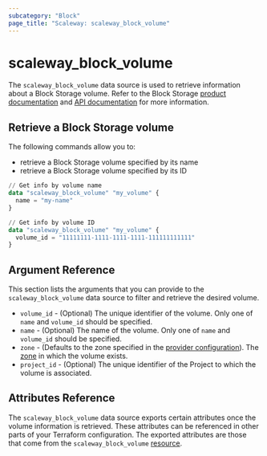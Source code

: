 ```yaml
---
subcategory: "Block"
page_title: "Scaleway: scaleway_block_volume"
---
```


# scaleway_block_volume

The `scaleway_block_volume` data source is used to retrieve information about a Block Storage volume.
Refer to the Block Storage [product documentation](https://www.scaleway.com/en/docs/storage/block/) and [API documentation](https://www.scaleway.com/en/developers/api/block/) for more information.

## Retrieve a Block Storage volume

The following commands allow you to:

- retrieve a Block Storage volume specified by its name
- retrieve a Block Storage volume specified by its ID


```terraform
// Get info by volume name
data "scaleway_block_volume" "my_volume" {
  name = "my-name"
}

// Get info by volume ID
data "scaleway_block_volume" "my_volume" {
  volume_id = "11111111-1111-1111-1111-111111111111"
}
```

## Argument Reference

This section lists the arguments that you can provide to the `scaleway_block_volume` data source to filter and retrieve the desired volume.

- `volume_id` - (Optional) The unique identifier of the volume. Only one of `name` and `volume_id` should be specified.
- `name` - (Optional) The name of the volume. Only one of `name` and `volume_id` should be specified.
- `zone` - (Defaults to the zone specified in the [provider configuration](../index.md#zone)). The [zone](../guides/regions_and_zones.md#zones) in which the volume exists.
- `project_id` - (Optional) The unique identifier of the Project to which the volume is associated.

## Attributes Reference

The `scaleway_block_volume` data source exports certain attributes once the volume information is retrieved. These attributes can be referenced in other parts of your Terraform configuration. The exported attributes are those that come from the `scaleway_block_volume` [resource](../resources/block_volume.md).
